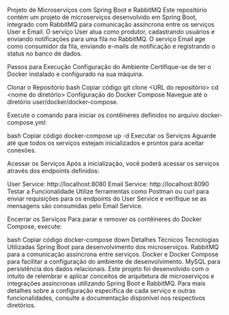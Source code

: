 Projeto de Microserviços com Spring Boot e RabbitMQ
Este repositório contém um projeto de microserviços desenvolvido em Spring Boot, integrado com RabbitMQ para comunicação assíncrona entre os serviços User e Email. O serviço User atua como produtor, cadastrando usuários e enviando notificações para uma fila no RabbitMQ. O serviço Email age como consumidor da fila, enviando e-mails de notificação e registrando o status no banco de dados.

Passos para Execução
Configuração do Ambiente
Certifique-se de ter o Docker instalado e configurado na sua máquina.

Clonar o Repositório
bash
Copiar código
git clone <URL do repositório>
cd <nome do diretório>
Configuração do Docker Compose
Navegue até o diretório user/docker/docker-compose.

Execute o comando para iniciar os contêineres definidos no arquivo docker-compose.yml:

bash
Copiar código
docker-compose up -d
Executar os Serviços
Aguarde até que todos os serviços estejam inicializados e prontos para aceitar conexões.

Acessar os Serviços
Após a inicialização, você poderá acessar os serviços através dos endpoints definidos:

User Service: http://localhost:8080
Email Service: http://localhost:8090
Testar a Funcionalidade
Utilize ferramentas como Postman ou curl para enviar requisições para os endpoints do User Service e verifique se as mensagens são consumidas pelo Email Service.

Encerrar os Serviços
Para parar e remover os contêineres do Docker Compose, execute:

bash
Copiar código
docker-compose down
Detalhes Técnicos
Tecnologias Utilizadas
Spring Boot para desenvolvimento dos microserviços.
RabbitMQ para a comunicação assíncrona entre serviços.
Docker e Docker Compose para facilitar a configuração do ambiente de desenvolvimento.
MySQL para persistência dos dados relacionais.
Este projeto foi desenvolvido com o intuito de relembrar e aplicar conceitos de arquitetura de microserviços e integrações assíncronas utilizando Spring Boot e RabbitMQ. Para mais detalhes sobre a configuração específica de cada serviço e outras funcionalidades, consulte a documentação disponível nos respectivos diretórios.